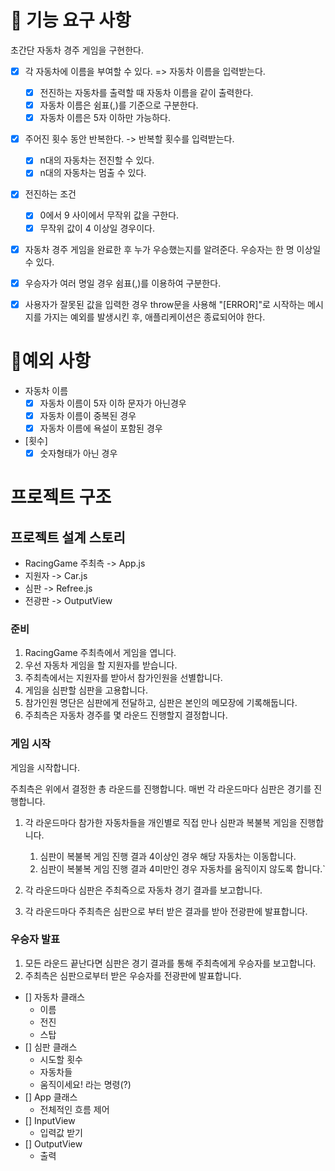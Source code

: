 # 🚀 기능 요구 사항

초간단 자동차 경주 게임을 구현한다.

- [x] 각 자동차에 이름을 부여할 수 있다. => 자동차 이름을 입력받는다.
  - [x] 전진하는 자동차를 출력할 때 자동차 이름을 같이 출력한다.
  - [x] 자동차 이름은 쉼표(,)를 기준으로 구분한다.
  - [x] 자동차 이름은 5자 이하만 가능하다.
        <br>
- [x] 주어진 횟수 동안 반복한다. -> 반복할 횟수를 입력받는다.

  - [x] n대의 자동차는 전진할 수 있다.
  - [x] n대의 자동차는 멈출 수 있다.
        <br>

- [x] 전진하는 조건
  - [x] 0에서 9 사이에서 무작위 값을 구한다.
  - [x] 무작위 값이 4 이상일 경우이다.
- [x] 자동차 경주 게임을 완료한 후 누가 우승했는지를 알려준다. 우승자는 한 명 이상일 수 있다.
- [x] 우승자가 여러 명일 경우 쉼표(,)를 이용하여 구분한다.
- [x] 사용자가 잘못된 값을 입력한 경우 throw문을 사용해 "[ERROR]"로 시작하는 메시지를 가지는 예외를 발생시킨 후, 애플리케이션은 종료되어야 한다.

# 🚨예외 사항

- 자동차 이름
  - [x] 자동차 이름이 5자 이하 문자가 아닌경우
  - [x] 자동차 이름이 중복된 경우
  - [x] 자동차 이름에 욕설이 포함된 경우
- [횟수]
  - [x] 숫자형태가 아닌 경우

# 프로젝트 구조

## 프로젝트 설계 스토리

- RacingGame 주최측 -> App.js
- 지원자 -> Car.js
- 심판 -> Refree.js
- 전광판 -> OutputView

### 준비

1. RacingGame 주최측에서 게임을 엽니다.
2. 우선 자동차 게임을 할 지원자를 받습니다.
3. 주최측에서는 지원자를 받아서 참가인원을 선별합니다.
4. 게임을 심판할 심판을 고용합니다.
5. 참가인원 명단은 심판에게 전달하고, 심판은 본인의 메모장에 기록해둡니다.
6. 주최측은 자동차 경주를 몇 라운드 진행할지 결정합니다.

### 게임 시작

게임을 시작합니다.

주최측은 위에서 결정한 총 라운드를 진행합니다. 매번 각 라운드마다 심판은 경기를 진행합니다.

1. 각 라운드마다 참가한 자동차들을 개인별로 직접 만나 심판과 복불복 게임을 진행합니다.

   1. 심판이 복불복 게임 진행 결과 4이상인 경우 해당 자동차는 이동합니다.
   2. 심판이 복불복 게임 진행 결과 4미만인 경우 자동차를 움직이지 않도록 합니다.`

2. 각 라운드마다 심판은 주최즉으로 자동차 경기 결과를 보고합니다.
3. 각 라운드마다 주최측은 심판으로 부터 받은 결과를 받아 전광판에 발표합니다.

### 우승자 발표

1. 모든 라운드 끝난다면 심판은 경기 결과를 통해 주최측에게 우승자를 보고합니다.
2. 주최측은 심판으로부터 받은 우승자를 전광판에 발표합니다.

- [] 자동차 클래스
  - 이름
  - 전진
  - 스탑
- [] 심판 클래스
  - 시도할 횟수
  - 자동차들
  - 움직이세요! 라는 명령(?)
- [] App 클래스
  - 전체적인 흐름 제어
- [] InputView
  - 입력값 받기
- [] OutputView
  - 출력
